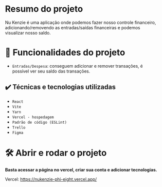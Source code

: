 # Resumo do projeto
Nu Kenzie é uma aplicação onde podemos fazer nosso controle financeiro, adicionando/removendo as entradas/saídas financeiras e podemos visualizar nosso saldo.

# :hammer: Funcionalidades do projeto

- `Entradas/Despesa`: conseguem adicionar e remover transações, é possível ver seu saldo das transações.

## ✔️ Técnicas e tecnologias utilizadas

- ``React``
- ``Vite``
- ``Yarn``
- ``Vercel - hospedagem``
- ``Padrão de código (ESLint)``
- ``Trello``
- ``Figma``

# 🛠️ Abrir e rodar o projeto

**Basta acessar a página no vercel, criar sua conta e adicionar tecnologias.**

Vercel: https://nukenzie-phi-eight.vercel.app/
